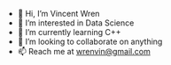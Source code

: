- 👋 Hi, I’m Vincent Wren
- 👀 I’m interested in Data Science
- 🌱 I’m currently learning C++
- 💞️ I’m looking to collaborate on anything
- 📫 Reach me at wrenvin@gmail.com

<!---
WrenVin/WrenVin is a ✨ special ✨ repository because its `README.md` (this file) appears on your GitHub profile.
You can click the Preview link to take a look at your changes.
--->
